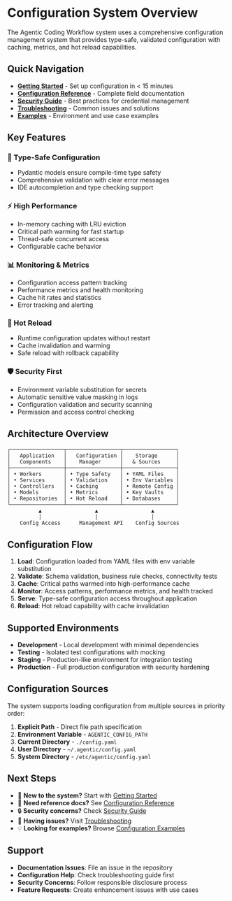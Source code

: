 # Configuration System Overview

The Agentic Coding Workflow system uses a comprehensive configuration management system that provides type-safe, validated configuration with caching, metrics, and hot reload capabilities.

## Quick Navigation

- **[Getting Started](getting-started.md)** - Set up configuration in < 15 minutes
- **[Configuration Reference](reference.md)** - Complete field documentation
- **[Security Guide](security.md)** - Best practices for credential management
- **[Troubleshooting](troubleshooting.md)** - Common issues and solutions
- **[Examples](../config/examples/)** - Environment and use case examples

## Key Features

### 🔧 Type-Safe Configuration
- Pydantic models ensure compile-time type safety
- Comprehensive validation with clear error messages
- IDE autocompletion and type checking support

### ⚡ High Performance
- In-memory caching with LRU eviction
- Critical path warming for fast startup
- Thread-safe concurrent access
- Configurable cache behavior

### 📊 Monitoring & Metrics
- Configuration access pattern tracking
- Performance metrics and health monitoring
- Cache hit rates and statistics
- Error tracking and alerting

### 🔄 Hot Reload
- Runtime configuration updates without restart
- Cache invalidation and warming
- Safe reload with rollback capability

### 🛡️ Security First
- Environment variable substitution for secrets
- Automatic sensitive value masking in logs
- Configuration validation and security scanning
- Permission and access control checking

## Architecture Overview

```
┌─────────────────┬─────────────────┬─────────────────┐
│   Application   │   Configuration │    Storage      │
│   Components    │    Manager      │   & Sources     │
├─────────────────┼─────────────────┼─────────────────┤
│ • Workers       │ • Type Safety   │ • YAML Files    │
│ • Services      │ • Validation    │ • Env Variables │
│ • Controllers   │ • Caching       │ • Remote Config │
│ • Models        │ • Metrics       │ • Key Vaults    │
│ • Repositories  │ • Hot Reload    │ • Databases     │
└─────────────────┴─────────────────┴─────────────────┘
          ▲                 ▲                 ▲
          │                 │                 │
    Config Access      Management API    Config Sources
```

## Configuration Flow

1. **Load**: Configuration loaded from YAML files with env variable substitution
2. **Validate**: Schema validation, business rule checks, connectivity tests
3. **Cache**: Critical paths warmed into high-performance cache
4. **Monitor**: Access patterns, performance metrics, and health tracked
5. **Serve**: Type-safe configuration access throughout application
6. **Reload**: Hot reload capability with cache invalidation

## Supported Environments

- **Development** - Local development with minimal dependencies
- **Testing** - Isolated test configurations with mocking
- **Staging** - Production-like environment for integration testing  
- **Production** - Full production configuration with security hardening

## Configuration Sources

The system supports loading configuration from multiple sources in priority order:

1. **Explicit Path** - Direct file path specification
2. **Environment Variable** - `AGENTIC_CONFIG_PATH`
3. **Current Directory** - `./config.yaml`
4. **User Directory** - `~/.agentic/config.yaml`
5. **System Directory** - `/etc/agentic/config.yaml`

## Next Steps

- 🚀 **New to the system?** Start with [Getting Started](getting-started.md)
- 📖 **Need reference docs?** See [Configuration Reference](reference.md)
- 🔒 **Security concerns?** Check [Security Guide](security.md)
- 🐛 **Having issues?** Visit [Troubleshooting](troubleshooting.md)
- 💡 **Looking for examples?** Browse [Configuration Examples](../config/examples/)

## Support

- **Documentation Issues**: File an issue in the repository
- **Configuration Help**: Check troubleshooting guide first
- **Security Concerns**: Follow responsible disclosure process
- **Feature Requests**: Create enhancement issues with use cases